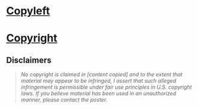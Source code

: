 # [Copyleft](https://en.wikipedia.org/wiki/Copyleft)


# [Copyright](https://en.wikipedia.org/wiki/Copyright)

## Disclaimers

> _No copyright is claimed in [content copied] and to the extent that material may appear to be infringed, I assert that such alleged infringement is permissible under fair use principles in U.S. copyright laws. If you believe material has been used in an unauthorized manner, please contact the poster._
